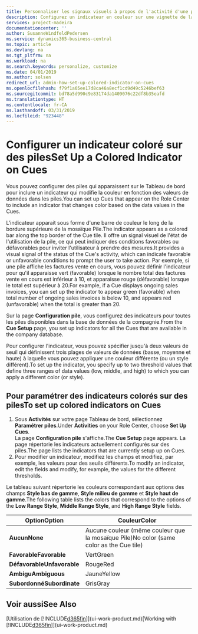 ```yaml
---
title: Personnaliser les signaux visuels à propos de l'activité d'une pile | Microsoft Docs
description: Configurez un indicateur en couleur sur une vignette de la pile pour fournir un signal visuel personnalisé de l'activité de la pile.
services: project-madeira
documentationcenter: ''
author: SusanneWindfeldPedersen
ms.service: dynamics365-business-central
ms.topic: article
ms.devlang: na
ms.tgt_pltfrm: na
ms.workload: na
ms.search.keywords: personalize, customize
ms.date: 04/01/2019
ms.author: solsen
redirect_url: admin-how-set-up-colored-indicator-on-cues
ms.openlocfilehash: f79f1a65ee17d8ca46a8ecf1cd9d49c5246bef63
ms.sourcegitcommit: bd78a5d990c9e83174da1409076c22df8b35eafd
ms.translationtype: HT
ms.contentlocale: fr-CA
ms.lasthandoff: 03/31/2019
ms.locfileid: "923448"
---
```

# <a name="set-up-a-colored-indicator-on-cues"></a><span data-ttu-id="5e229-103">Configurer un indicateur coloré sur des piles</span><span class="sxs-lookup"><span data-stu-id="5e229-103">Set Up a Colored Indicator on Cues</span></span>
<span data-ttu-id="5e229-104">Vous pouvez configurer des piles qui apparaissent sur le Tableau de bord pour inclure un indicateur qui modifie la couleur en fonction des valeurs de données dans les piles.</span><span class="sxs-lookup"><span data-stu-id="5e229-104">You can set up Cues that appear on the Role Center to include an indicator that changes color based on the data values in the Cues.</span></span>

<span data-ttu-id="5e229-105">L'indicateur apparait sous forme d'une barre de couleur le long de la bordure supérieure de la mosaïque Pile.</span><span class="sxs-lookup"><span data-stu-id="5e229-105">The indicator appears as a colored bar along the top border of the Cue tile.</span></span> <span data-ttu-id="5e229-106">Il offre un signal visuel de l'état de l'utilisation de la pile, ce qui peut indiquer des conditions favorables ou défavorables pour inviter l'utilisateur à prendre des mesures.</span><span class="sxs-lookup"><span data-stu-id="5e229-106">It provides a visual signal of the status of the Cue's activity, which can indicate favorable or unfavorable conditions to prompt the user to take action.</span></span> <span data-ttu-id="5e229-107">Par exemple, si une pile affiche les factures vente en cours, vous pouvez définir l'indicateur pour qu'il apparaisse vert (favorable) lorsque le nombre total des factures vente en cours est inférieur à 10, et apparaisse rouge (défavorable) lorsque le total est supérieur à 20.</span><span class="sxs-lookup"><span data-stu-id="5e229-107">For example, if a Cue displays ongoing sales invoices, you can set up the indicator to appear green (favorable) when total number of ongoing sales invoices is below 10, and appears red (unfavorable) when the total is greater than 20.</span></span>

<span data-ttu-id="5e229-108">Sur la page **Configuration pile**, vous configurez des indicateurs pour toutes les piles disponibles dans la base de données de la compagnie.</span><span class="sxs-lookup"><span data-stu-id="5e229-108">From the **Cue Setup** page, you set up indicators for all the Cues that are available in the company database.</span></span>

<span data-ttu-id="5e229-109">Pour configurer l'indicateur, vous pouvez spécifier jusqu'à deux valeurs de seuil qui définissent trois plages de valeurs de données (basse, moyenne et haute) à laquelle vous pouvez appliquer une couleur différente (ou un style différent).</span><span class="sxs-lookup"><span data-stu-id="5e229-109">To set up the indicator, you specify up to two threshold values that define three ranges of data values (low, middle, and high) to which you can apply a different color (or style).</span></span>

## <a name="to-set-up-colored-indicators-on-cues"></a><span data-ttu-id="5e229-110">Pour paramétrer des indicateurs colorés sur des piles</span><span class="sxs-lookup"><span data-stu-id="5e229-110">To set up colored indicators on Cues</span></span>
1. <span data-ttu-id="5e229-111">Sous **Activités** sur votre page Tableau de bord, sélectionnez **Paramétrer piles**.</span><span class="sxs-lookup"><span data-stu-id="5e229-111">Under **Activities** on your Role Center, choose **Set Up Cues**.</span></span>  
   <span data-ttu-id="5e229-112">La page **Configuration pile** s'affiche.</span><span class="sxs-lookup"><span data-stu-id="5e229-112">The **Cue Setup** page appears.</span></span> <span data-ttu-id="5e229-113">La page répertorie les indicateurs actuellement configurés sur des piles.</span><span class="sxs-lookup"><span data-stu-id="5e229-113">The page lists the indicators that are currently setup up on Cues.</span></span>
2. <span data-ttu-id="5e229-114">Pour modifier un indicateur, modifiez les champs et modifiez, par exemple, les valeurs pour des seuils différents.</span><span class="sxs-lookup"><span data-stu-id="5e229-114">To modify an indicator, edit the fields and modify, for example, the values for the different thresholds.</span></span>  

<span data-ttu-id="5e229-115">Le tableau suivant répertorie les couleurs correspondant aux options des champs **Style bas de gamme**, **Style milieu de gamme** et **Style haut de gamme**.</span><span class="sxs-lookup"><span data-stu-id="5e229-115">The following table lists the colors that correspond to the options of the **Low Range Style**, **Middle Range Style**, and **High Range Style** fields.</span></span>

| <span data-ttu-id="5e229-116">Option</span><span class="sxs-lookup"><span data-stu-id="5e229-116">Option</span></span> | <span data-ttu-id="5e229-117">Couleur</span><span class="sxs-lookup"><span data-stu-id="5e229-117">Color</span></span> |
| --- | --- |
| <span data-ttu-id="5e229-118">**Aucun**</span><span class="sxs-lookup"><span data-stu-id="5e229-118">**None**</span></span> |<span data-ttu-id="5e229-119">Aucune couleur (même couleur que la mosaïque Pile)</span><span class="sxs-lookup"><span data-stu-id="5e229-119">No color (same color as the Cue tile)</span></span>|
| <span data-ttu-id="5e229-120">**Favorable**</span><span class="sxs-lookup"><span data-stu-id="5e229-120">**Favorable**</span></span> |<span data-ttu-id="5e229-121">Vert</span><span class="sxs-lookup"><span data-stu-id="5e229-121">Green</span></span> |
| <span data-ttu-id="5e229-122">**Défavorable**</span><span class="sxs-lookup"><span data-stu-id="5e229-122">**Unfavorable**</span></span> |<span data-ttu-id="5e229-123">Rouge</span><span class="sxs-lookup"><span data-stu-id="5e229-123">Red</span></span> |
| <span data-ttu-id="5e229-124">**Ambigu**</span><span class="sxs-lookup"><span data-stu-id="5e229-124">**Ambiguous**</span></span> |<span data-ttu-id="5e229-125">Jaune</span><span class="sxs-lookup"><span data-stu-id="5e229-125">Yellow</span></span> |
| <span data-ttu-id="5e229-126">**Subordonné**</span><span class="sxs-lookup"><span data-stu-id="5e229-126">**Subordinate**</span></span> |<span data-ttu-id="5e229-127">Gris</span><span class="sxs-lookup"><span data-stu-id="5e229-127">Gray</span></span> |

## <a name="see-also"></a><span data-ttu-id="5e229-128">Voir aussi</span><span class="sxs-lookup"><span data-stu-id="5e229-128">See Also</span></span>
<span data-ttu-id="5e229-129">[Utilisation de [!INCLUDE[d365fin](includes/d365fin_md.md)]](ui-work-product.md)</span><span class="sxs-lookup"><span data-stu-id="5e229-129">[Working with [!INCLUDE[d365fin](includes/d365fin_md.md)]](ui-work-product.md)</span></span>
